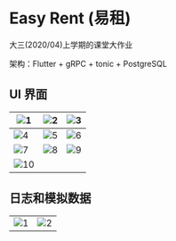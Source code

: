 # Easy Rent (易租)

大三(2020/04)上学期的课堂大作业

架构：Flutter + gRPC + tonic + PostgreSQL

## UI 界面

| ![1](https://backup-1257461215.cos.ap-nanjing.myqcloud.com/easyrent/register.png)   | ![2](https://backup-1257461215.cos.ap-nanjing.myqcloud.com/easyrent/home.png)   | ![3](https://backup-1257461215.cos.ap-nanjing.myqcloud.com/easyrent/details.png)   |
|----------------------------------------------------------|----------------------------------------------------------|----------------------------------------------------------|
| ![4](https://backup-1257461215.cos.ap-nanjing.myqcloud.com/easyrent/members.png)   | ![5](https://backup-1257461215.cos.ap-nanjing.myqcloud.com/easyrent/select.png)   | ![6](https://backup-1257461215.cos.ap-nanjing.myqcloud.com/easyrent/rent-1.png)   |
| ![7](https://backup-1257461215.cos.ap-nanjing.myqcloud.com/easyrent/rent.png)   | ![8](https://backup-1257461215.cos.ap-nanjing.myqcloud.com/easyrent/help-1.png)   | ![9](https://backup-1257461215.cos.ap-nanjing.myqcloud.com/easyrent/help.png) |
| ![10](https://backup-1257461215.cos.ap-nanjing.myqcloud.com/easyrent/user.png) |

## 日志和模拟数据

|      |  |
| ----------- | ----------- |
|![1](https://backup-1257461215.cos.ap-nanjing.myqcloud.com/easyrent/log.png)|![2](https://backup-1257461215.cos.ap-nanjing.myqcloud.com/easyrent/fake_data.png)|
